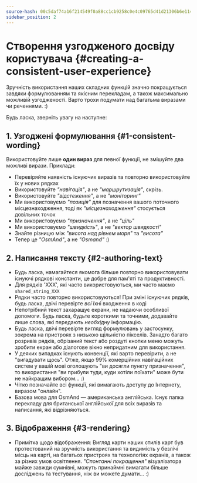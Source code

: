 ```yaml
---
source-hash: 00c5daf74a16f214549f0a88cc1cb9258c0e4c09765d41d21306b6e11418fa8c
sidebar_position: 2
---
```


# Створення узгодженого досвіду користувача {#creating-a-consistent-user-experience}

Зручність використання наших складних функцій значно покращується завдяки формулюванням та якісним перекладам, а також максимально можливій узгодженості. Варто трохи подумати над багатьма виразами чи реченнями. :)

Будь ласка, зверніть увагу на наступне:

## 1. Узгоджені формулювання {#1-consistent-wording}

Використовуйте лише **один вираз** для певної функції, не змішуйте два можливі вирази. Приклади:

* Перевіряйте наявність існуючих виразів та повторно використовуйте їх у нових рядках
* Використовуйте _"навігація"_, а не _"маршрутизація"_, скрізь.
* Використовуйте _"відстеження"_, а не _"моніторинг"_
* Ми використовуємо _"позиція"_ для позначення вашого поточного місцезнаходження, тоді як _"місцезнаходження"_ стосується довільних точок
* Ми використовуємо _"призначення"_, а не _"ціль"_
* Ми використовуємо _"швидкість"_, а не _"вектор швидкості"_
* Знайте різницю між _"висота над рівнем моря"_ та _"висота"_
* Тепер це _"OsmAnd"_, а не _"Osmand"_ :)

## 2. Написання тексту {#2-authoring-text}

* Будь ласка, намагайтеся якомога більше повторно використовувати існуючі рядкові константи, це добре для пам'яті та продуктивності.
* Для рядків 'XXX', які часто використовуються, ми часто маємо `shared_string_XXX`
* Рядки часто повторно використовуються! При зміні існуючих рядків, будь ласка, двічі перевірте _всі_ їхні входження в коді
* Непотрібний текст захаращує екрани, не надаючи особливої допомоги. Будь ласка, будьте короткими та точними, додавайте лише слова, які передають _необхідну_ інформацію.
* Будь ласка, двічі перевірте вигляд формулювань у застосунку, зокрема на пристроях з низькою щільністю пікселів. Занадто багато розривів рядків, обрізаний текст або роздуті кнопки меню можуть зробити екран або діалогове вікно непридатним для використання.
* У деяких випадках існують конвенції, які варто перевірити, а не "вигадувати щось". Отже, якщо 99% комерційних навігаційних систем у вашій мові оголошують "ви досягли пункту призначення", то використання "ви прибули туди, куди хотіли поїхати" може бути не найкращим вибором... :)
* Чітко позначайте всі функції, які вимагають доступу до Інтернету, виразом "онлайн".
* Базова мова для OsmAnd — американська англійська. Існує папка перекладу для британської англійської для всіх виразів та написання, які відрізняються.

## 3. Відображення {#3-rendering}

* Примітка щодо відображення: Вигляд карти наших стилів карт був протестований на зручність використання та видимість у безлічі місць на карті, на багатьох пристроях та технологіях екранів, а також за різних умов освітлення. _"Спонтанні покращення"_ візуалізатора майже завжди сумнівні, можуть принаймні вимагати більше досліджень та тестування, ніж ви можете думати... :)